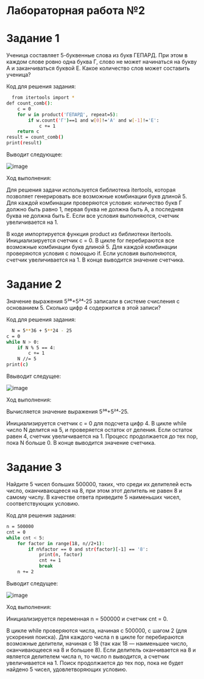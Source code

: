 # Лабораторная работа №2

# Задание 1

Ученица составляет 5-буквенные слова из букв ГЕПАРД. При этом в каждом слове ровно одна буква Г, слово не может начинаться на букву А и заканчиваться буквой Е. Какое количество слов может составить ученица?

Код для решения задания:
```bash
  from itertools import *
def count_comb():
    c = 0
    for w in product('ГЕПАРД', repeat=5):
        if w.count('Г')==1 and w[0]!='А' and w[-1]!='Е':
            c += 1
    return c
result = count_comb()
print(result)
  ```
Выводит следующее: 

![image](https://github.com/user-attachments/assets/1f295823-b4a2-468f-a0db-494a064b5a1e)

Ход выполнения: 

Для решения задачи используется библиотека itertools, которая позволяет генерировать все возможные комбинации букв длиной 5. 
Для каждой комбинации проверяются условия: количество букв Г должно быть равно 1, первая буква не должна быть А, а последняя буква не должна быть Е. 
Если все условия выполняются, счетчик увеличивается на 1.


В коде импортируется функция product из библиотеки itertools. 
Инициализируется счетчик c = 0. В цикле for перебираются все возможные комбинации букв длиной 5. 
Для каждой комбинации проверяются условия с помощью if. 
Если условия выполняются, счетчик увеличивается на 1. 
В конце выводится значение счетчика.


# Задание 2

Значение выражения 5³⁶+5²⁴-25 записали в системе счисления с основанием 5. Сколько цифр 4 содержится в этой записи?

Код для решения задания:
```bash
  N = 5**36 + 5**24 - 25
c = 0
while N > 0:
    if N % 5 == 4:
        c += 1
    N //= 5
print(c)
  ```

Ввыводит следущее:

![image](https://github.com/user-attachments/assets/efccded3-a536-4cda-b39a-73f5bd9f809f)


Ход выполнения: 

Вычисляется значение выражения 5³⁶+5²⁴-25.


Инициализируется счетчик c = 0 для подсчета цифр 4. 
В цикле while число N делится на 5, и проверяется остаток от деления. 
Если остаток равен 4, счетчик увеличивается на 1. Процесс продолжается до тех пор, пока N больше 0. 
В конце выводится значение счетчика.


# Задание 3

Найдите 5 чисел больших 500000, таких, что среди их делителей есть число, оканчивающееся на 8, при этом этот делитель не равен 8 и самому числу. В качестве ответа приведите 5 наименьших чисел, соответствующих условию.

Код для решения задания:
```bash
n = 500000
cnt = 0
while cnt < 5:
    for factor in range(18, n//2+1):
        if n%factor == 0 and str(factor)[-1] == '8':
            print(n, factor)
            cnt += 1
            break
    n += 2
  ```
Выводит следущее:

![image](https://github.com/user-attachments/assets/7053d567-45a4-44e0-be72-2d1ba941e27b)




Ход выполнения: 


Инициализируется переменная n = 500000 и счетчик cnt = 0. 


В цикле while проверяются числа, начиная с 500000, с шагом 2 (для ускорения поиска). 
Для каждого числа n в цикле for перебираются возможные делители, начиная с 18 (так как 18 — наименьшее число, оканчивающееся на 8 и большее 8). 
Если делитель оканчивается на 8 и является делителем числа n, то число n выводится, а счетчик увеличивается на 1. 
Поиск продолжается до тех пор, пока не будет найдено 5 чисел, удовлетворяющих условию.



 
